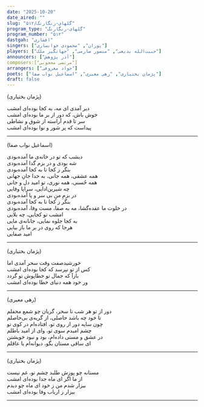```yaml
---
date: "2025-10-20"
date_aired: ""
slug: "گلهای-رنگارنگ/۵۱۲"
program_type: "گلهای-رنگارنگ"
program_number: "۵۱۲"
dastgah: "افشاری"
singers: ["پوران", "محمودی خوانساری"]
players: ["حبیب‌الله بدیعی", "منصور صارمی", "جهانگیر ملک"]
announcers: ["آذر پژوهش"]
composers:["مرتضی محجوبی"]
arrangers: ["جواد معروفی"]
poets: ["پژمان بختیاری", "رهی معیری", "اسماعیل نواب صفا"]
draft: false
---
```


(پژمان بختیاری)  

دیر آمدی ای مه، به کجا بوده‌ای امشب  
خوش باش، كه دور از بر ما بوده‌ای امشب  
سر تا قدم آراسته از شوق و نشاطی  
پیداست كه پر شور و نوا بوده‌ای امشب  

---  

(اسماعیل نواب صفا)  

دیشب که تو در خانه‌ی ما آمده‌بودی  
شه بودی و در بزم گدا آمده‌بودی  
بنگر ز کجا تا به کجا آمده‌بودی  
همه عشقی، همه جانی، به خدا جانِ جهانی  
همه حُسنی، همه نوری، تو امید دل و جانی  
چه شیرین‌ادایی، سراپا وفایی  
در بزمِ منِ بی سر و پا آمده‌بودی  
بنگر ز كجا تا به كجا آمده‌بودی  
در خلوت ما عقده‌گشا، مه به صفا، مست وفا، آمده‌بودی  
امشب تو کجایی، چه بلایی  
به کجا جلوه نمایی، جانانه‌ی مایی  
هرجا که روی در بر ما باز بیایی  
امید صفایی  

---  

(پژمان بختیاری)  

خورشید‌صفت وقت سحر آمدی اما  
کس از تو نپرسد كه کجا بوده‌ای امشب  
بازآ که جمال تو خطاپوش تو گردد  
ور خود همه دنیای خطا بوده‌ای امشب  

---  

(رهی معیری)  

دور از تو هر شب تا سحر، گریان چو شمع محفلم  
تا خود چه باشد حاصلی، از گریه‌ی بی‌حاصلم  
چون سایه دور از روی تو، افتاده‌ام در کوی تو  
چشم امیدم سوی تو، وای از امید باطلم  
در عشق و مستی داده‌ام، بود و نبود خویشتن  
ای ساقی مستان بگو، دیوانه‌ام یا عاقلم  

---  

(پژمان بختیاری)  

مستانه چو پوزش طلبد چشم تو، غم نیست  
از ما اگر ای ماه جدا بوده‌ای امشب  
بیزار شدم من ز خود ای ماه چو دیدم  
بیزار ز ارباب وفا بوده‌ای امشب  

---  